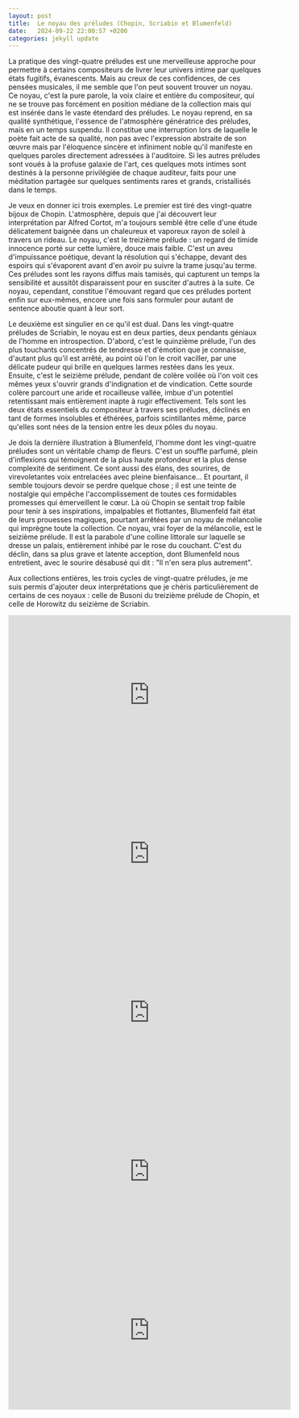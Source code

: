 ```yaml
---
layout: post
title:  Le noyau des préludes (Chopin, Scriabin et Blumenfeld)
date:   2024-09-22 22:00:57 +0200
categories: jekyll update
---
```


La pratique des vingt-quatre préludes est une merveilleuse approche pour permettre à certains compositeurs de livrer leur univers intime par quelques états fugitifs, évanescents. Mais au creux de ces confidences, de ces pensées musicales, il me semble que l'on peut souvent trouver un noyau. Ce noyau, c'est la pure parole, la voix claire et entière du compositeur, qui ne se trouve pas forcément en position médiane de la collection mais qui est insérée dans le vaste étendard des préludes. Le noyau reprend, en sa qualité synthétique, l'essence de l'atmosphère génératrice des préludes, mais en un temps suspendu. Il constitue une interruption lors de laquelle le poète fait acte de sa qualité, non pas avec l'expression abstraite de son œuvre mais par l'éloquence sincère et infiniment noble qu'il manifeste en quelques paroles directement adressées à l'auditoire. Si les autres préludes sont voués à la profuse galaxie de l'art, ces quelques mots intimes sont destinés à la personne privilégiée de chaque auditeur, faits pour une méditation partagée sur quelques sentiments rares et grands, cristallisés dans le temps.

Je veux en donner ici trois exemples. Le premier est tiré des vingt-quatre bijoux de Chopin. L'atmosphère, depuis que j'ai découvert leur interprétation par Alfred Cortot, m'a toujours semblé être celle d'une étude délicatement baignée dans un chaleureux et vaporeux rayon de soleil à travers un rideau. Le noyau, c'est le treizième prélude : un regard de timide innocence porté sur cette lumière, douce mais faible. C'est un aveu d'impuissance poétique, devant la résolution qui s'échappe, devant des espoirs qui s'évaporent avant d'en avoir pu suivre la trame jusqu'au terme. Ces préludes sont les rayons diffus mais tamisés, qui capturent un temps la sensibilité et aussitôt disparaissent pour en susciter d'autres à la suite. Ce noyau, cependant, constitue l'émouvant regard que ces préludes portent enfin sur eux-mêmes, encore une fois sans formuler pour autant de sentence aboutie quant à leur sort.

Le deuxième est singulier en ce qu'il est dual. Dans les vingt-quatre préludes de Scriabin, le noyau est en deux parties, deux pendants géniaux de l'homme en introspection. D'abord, c'est le quinzième prélude, l'un des plus touchants concentrés de tendresse et d'émotion que je connaisse, d'autant plus qu'il est arrêté, au point où l'on le croit vaciller, par une délicate pudeur qui brille en quelques larmes restées dans les yeux. Ensuite, c'est le seizième prélude, pendant de colère voilée où l'on voit ces mêmes yeux s'ouvrir grands d'indignation et de vindication. Cette sourde colère parcourt une aride et rocailleuse vallée, imbue d'un potentiel retentissant mais entièrement inapte à rugir effectivement. Tels sont les deux états essentiels du compositeur à travers ses préludes, déclinés en tant de formes insolubles et éthérées, parfois scintillantes même, parce qu'elles sont nées de la tension entre les deux pôles du noyau.

Je dois la dernière illustration à Blumenfeld, l'homme dont les vingt-quatre préludes sont un véritable champ de fleurs. C'est un souffle parfumé, plein d'inflexions qui témoignent de la plus haute profondeur et la plus dense complexité de sentiment. Ce sont aussi des élans, des sourires, de virevoletantes voix entrelacées avec pleine bienfaisance... Et pourtant, il semble toujours devoir se perdre quelque chose ; il est une teinte de nostalgie qui empêche l'accomplissement de toutes ces formidables promesses qui émerveillent le cœur. Là où Chopin se sentait trop faible pour tenir à ses inspirations, impalpables et flottantes, Blumenfeld fait état de leurs prouesses magiques, pourtant arrêtées par un noyau de mélancolie qui imprègne toute la collection. Ce noyau, vrai foyer de la mélancolie, est le seizième prélude. Il est la parabole d'une colline littorale sur laquelle se dresse un palais, entièrement inhibé par le rose du couchant. C'est du déclin, dans sa plus grave et latente acception, dont Blumenfeld nous entretient, avec le sourire désabusé qui dit : "Il n'en sera plus autrement".

Aux collections entières, les trois cycles de vingt-quatre préludes, je me suis permis d'ajouter deux interprétations que je chéris particulièrement de certains de ces noyaux : celle de Busoni du treizième prélude de Chopin, et celle de Horowitz du seizième de Scriabin.

<iframe width="560" height="315" src="https://www.youtube.com/embed/vmwEfpF5GuE?si=zTfg-HpeY3bwvpTe" title="YouTube video player" frameborder="0" allow="accelerometer; autoplay; clipboard-write; encrypted-media; gyroscope; picture-in-picture; web-share" referrerpolicy="strict-origin-when-cross-origin" allowfullscreen></iframe>

<iframe width="560" height="315" src="https://www.youtube.com/embed/re21YAfUebk?si=czN64fvF-PZAj7G4" title="YouTube video player" frameborder="0" allow="accelerometer; autoplay; clipboard-write; encrypted-media; gyroscope; picture-in-picture; web-share" referrerpolicy="strict-origin-when-cross-origin" allowfullscreen></iframe>

<iframe width="560" height="315" src="https://www.youtube.com/embed/SX34Hsb4u5M?si=MlsH4i0xwpDlaSSc" title="YouTube video player" frameborder="0" allow="accelerometer; autoplay; clipboard-write; encrypted-media; gyroscope; picture-in-picture; web-share" referrerpolicy="strict-origin-when-cross-origin" allowfullscreen></iframe>

<iframe width="560" height="315" src="https://www.youtube.com/embed/GPr5IB_ySLU?si=KURz1d_WSaFHRcSo" title="YouTube video player" frameborder="0" allow="accelerometer; autoplay; clipboard-write; encrypted-media; gyroscope; picture-in-picture; web-share" referrerpolicy="strict-origin-when-cross-origin" allowfullscreen></iframe>

<iframe width="560" height="315" src="https://www.youtube.com/embed/GrHpUtCdz9c?si=yiMJNQVwrnJLxG7w" title="YouTube video player" frameborder="0" allow="accelerometer; autoplay; clipboard-write; encrypted-media; gyroscope; picture-in-picture; web-share" referrerpolicy="strict-origin-when-cross-origin" allowfullscreen></iframe>